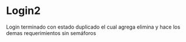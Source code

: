 # Login2
Login terminado con estado duplicado el cual agrega elimina y hace los demas requerimientos sin semáforos
